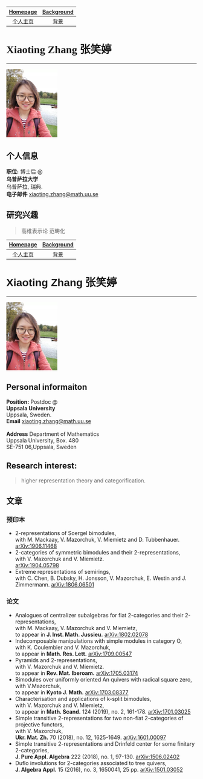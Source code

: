 [Homepage](https://xt-zhang.github.io)  | [Background](https://xt-zhang.github.io/BG)  
:---: | :---: 
[个人主页](https://xt-zhang.github.io/zxt)  | [背景](https://xt-zhang.github.io/BJ)  

# <span style="font-family:STKaiti;font-size:12;font-color:blue"> Xiaoting Zhang 张笑婷 </span>  
---
<img src="https://raw.githubusercontent.com/xt-zhang/xt-zhang.github.io/master/xt.jpg" width="135" />  

## 个人信息
**职位:**  博士后 @ <br> 
**乌普萨拉大学**  <br> 乌普萨拉, 瑞典.  <br>
**电子邮件** [xiaoting.zhang@math.uu.se]()  <br>   

## 研究兴趣
> 高维表示论 范畴化

[Homepage](https://xt-zhang.github.io)  | [Background](https://xt-zhang.github.io/BG)  
:---: | :---: 
[个人主页](https://xt-zhang.github.io/zxt)  | [背景](https://xt-zhang.github.io/BJ)  

# <span style="font-family: sans-serif;font-size:12"> Xiaoting Zhang</span> <span style="font-family:STKaiti;font-size:12;font-color:blue">张笑婷 </span> 
---
<img src="https://raw.githubusercontent.com/xt-zhang/xt-zhang.github.io/master/xt.jpg" width="135" />  

## Personal informaiton
**Position:**  Postdoc @ <br> 
**Uppsala University**  <br> Uppsala, Sweden.  <br>
**Email** [xiaoting.zhang@math.uu.se]()  <br>   
**Address** Department of Mathematics <br>
Uppsala University, Box. 480 <br>
SE-751 06,Uppsala, Sweden

## Research interest: 
> higher representation theory and categorification.

## 文章
### 预印本
* 2-representations of Soergel bimodules,<br> with M. Mackaay, V. Mazorchuk, V. Miemietz and D. Tubbenhauer. <br> 
[arXiv:1906.11468](https://arxiv.org/abs/1906.11468)
* 2-categories of symmetric bimodules and their 2-representations, <br> with V. Mazorchuk and V. Miemietz. <br> 
[arXiv:1904.05798](https://arxiv.org/abs/1904.05798)
* Extreme representations of semirings, <br> with C. Chen, B. Dubsky, H. Jonsson, V. Mazorchuk, E. Westin and J. Zimmermann. [arXiv:1806.06501](https://arxiv.org/abs/1806.06501)
### 论文
* Analogues of centralizer subalgebras for fiat 2-categories and their 2-representations, <br> with M. Mackaay, V. Mazorchuk and V. Miemietz, <br> to appear in **J. Inst. Math. Jussieu.** 
[arXiv:1802.02078](https://arxiv.org/abs/1802.02078)
* Indecomposable manipulations with simple modules in category O, <br> with K. Coulembier and V. Mazorchuk, <br> to appear in **Math. Res. Lett.** 
[arXiv:1709.00547](https://arxiv.org/abs/1709.00547)
* Pyramids and 2-representations, <br> with V. Mazorchuk and V. Miemietz. <br> to appear in **Rev. Mat. Iberoam.** 
[arXiv:1705.03174](https://arxiv.org/abs/1705.03174)
* Bimodules over uniformly oriented An quivers with radical square zero, <br>  with V.Mazorchuk,<br>  to appear in **Kyoto J. Math.** [arXiv:1703.08377](https://arxiv.org/abs/1703.08377)
* Characterisation and applications of k-split bimodules, <br> with V. Mazorchuk and V. Miemietz,<br>  to appear in **Math. Scand.** 124 (2019), no. 2, 161-178. [arXiv:1701.03025](https://arxiv.org/abs/1701.03025)
* Simple transitive 2-representations for two non-fiat 2-categories of projective functors, <br> with V. Mazorchuk, <br> **Ukr. Mat. Zh.** 70 (2018), no. 12, 1625-1649. [arXiv:1601.00097](http://arxiv.org/abs/1601.00097)
* Simple transitive 2-representations and Drinfeld center for some finitary 2-categories,<br>  **J. Pure Appl. Algebra** 222 (2018), no. 1, 97-130. [arXiv:1506.02402](http://arxiv.org/abs/1506.02402)
* Duflo involutions for 2-categories associated to tree quivers,<br>  **J. Algebra Appl.** 15 (2016), no. 3, 1650041, 25 pp. [arXiv:1501.03052](http://arxiv.org/abs/1501.03052)
